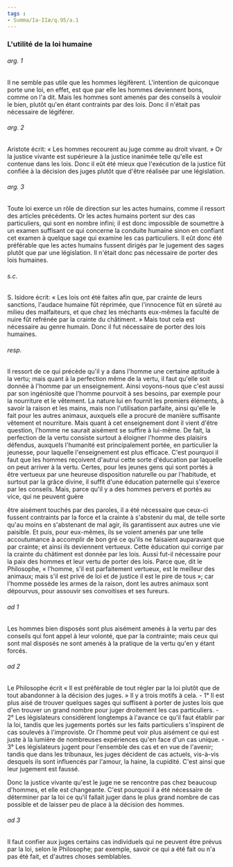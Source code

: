 ```yaml
---
tags : 
- Summa/Ia-IIæ/q.95/a.1
---
```


### L'utilité de la loi humaine

###### arg. 1
Il ne semble pas utile que les hommes légifèrent. L'intention de quiconque porte une loi, en effet, est que par elle les hommes deviennent bons, comme on l'a dit. Mais les hommes sont amenés par des conseils à vouloir le bien, plutôt qu'en étant contraints par des lois. Donc il n'était pas nécessaire de légiférer. 

###### arg. 2
Aristote écrit: « Les hommes recourent au juge comme au droit vivant. » Or la justice vivante est supérieure à la justice inanimée telle qu'elle est contenue dans les lois. Donc il eût été mieux que l'exécution de la justice fût confiée à la décision des juges plutôt que d'être réalisée par une législation. 

###### arg. 3
Toute loi exerce un rôle de direction sur les actes humains, comme il ressort des articles précédents. Or les actes humains portent sur des cas particuliers, qui sont en nombre infini; il est donc impossible de soumettre à un examen suffisant ce qui concerne la conduite humaine sinon en confiant cet examen à quelque sage qui examine les cas particuliers. Il eût donc été préférable que les actes humains fussent dirigés par le jugement des sages plutôt que par une législation. Il n'était donc pas nécessaire de porter des lois humaines. 

###### s.c.
S. Isidore écrit: « Les lois ont été faites afin que, par crainte de leurs sanctions, l'audace humaine fût réprimée, que l'innocence fût en sûreté au milieu des malfaiteurs, et que chez les méchants eux-mêmes la faculté de nuire fût refrénée par la crainte du châtiment. » Mais tout cela est nécessaire au genre humain. Donc il fut nécessaire de porter des lois humaines. 

###### resp.
Il ressort de ce qui précède qu'il y a dans l'homme une certaine aptitude à la vertu; mais quant à la perfection même de la vertu, il faut qu'elle soit donnée à l'homme par un enseignement. Ainsi voyons-nous que c'est aussi par son ingéniosité que l'homme pourvoit à ses besoins, par exemple pour la nourriture et le vêtement. La nature lui en fournit les premiers éléments, à savoir la raison et les mains, mais non l'utilisation parfaite, ainsi qu'elle le fait pour les autres animaux, auxquels elle a procuré de manière suffisante vêtement et nourriture. Mais quant à cet enseignement dont il vient d'être question, l'homme ne saurait aisément se suffire à lui-même. De fait, la perfection de la vertu consiste surtout à éloigner l'homme des plaisirs défendus, auxquels l'humanité est principalement portée, en particulier la jeunesse, pour laquelle l'enseignement est plus efficace. C'est pourquoi il faut que les hommes reçoivent d'autrui cette sorte d'éducation par laquelle on peut arriver à la vertu. Certes, pour les jeunes gens qui sont portés à être vertueux par une heureuse disposition naturelle ou par l'habitude, et surtout par la grâce divine, il suffit d'une éducation paternelle qui s'exerce par les conseils. Mais, parce qu'il y a des hommes pervers et portés au vice, qui ne peuvent guère 

être aisément touchés par des paroles, il a été nécessaire que ceux-ci fussent contraints par la force et la crainte à s'abstenir du mal, de telle sorte qu'au moins en s'abstenant de mal agir, ils garantissent aux autres une vie paisible. Et puis, pour eux-mêmes, ils se voient amenés par une telle accoutumance à accomplir de bon gré ce qu'ils ne faisaient auparavant que par crainte; et ainsi ils deviennent vertueux. Cette éducation qui corrige par la crainte du châtiment est donnée par les lois. Aussi fut-il nécessaire pour la paix des hommes et leur vertu de porter des lois. Parce que, dit le Philosophe, « l'homme, s'il est parfaitement vertueux, est le meilleur des animaux; mais s'il est privé de loi et de justice il est le pire de tous »; car l'homme possède les armes de la raison, dont les autres animaux sont dépourvus, pour assouvir ses convoitises et ses fureurs. 

###### ad 1
Les hommes bien disposés sont plus aisément amenés à la vertu par des conseils qui font appel à leur volonté, que par la contrainte; mais ceux qui sont mal disposés ne sont amenés à la pratique de la vertu qu'en y étant forcés. 

###### ad 2
Le Philosophe écrit « Il est préférable de tout régler par la loi plutôt que de tout abandonner à la décision des juges. » Il y a trois motifs à cela. - 1° Il est plus aisé de trouver quelques sages qui suffisent à porter de justes lois que d'en trouver un grand nombre pour juger droitement les cas particuliers. - 2° Les législateurs considèrent longtemps à l'avance ce qu'il faut établir par la loi, tandis que les jugements portés sur les faits particuliers s'inspirent de cas soulevés à l'improviste. Or l'homme peut voir plus aisément ce qui est juste à la lumière de nombreuses expériences qu'en face d'un cas unique. - 3° Les législateurs jugent pour l'ensemble des cas et en vue de l'avenir; tandis que dans les tribunaux, les juges décident de cas actuels, vis-à-vis desquels ils sont influencés par l'amour, la haine, la cupidité. C'est ainsi que leur jugement est faussé. 

Donc la justice vivante qu'est le juge ne se rencontre pas chez beaucoup d'hommes, et elle est changeante. C'est pourquoi il a été nécessaire de déterminer par la loi ce qu'il fallait juger dans le plus grand nombre de cas possible et de laisser peu de place à la décision des hommes. 

###### ad 3
Il faut confier aux juges certains cas individuels qui ne peuvent être prévus par la loi, selon le Philosophe; par exemple, savoir ce qui a été fait ou n'a pas été fait, et d'autres choses semblables. 

